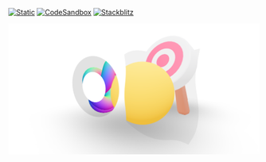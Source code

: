 [![Static](https://img.shields.io/badge/demo-%23646CFF.svg?logo=html5&logoColor=white)](https://pmndrs.github.io/examples/stencil-mask)
[![CodeSandbox](https://img.shields.io/badge/codesandbox-040404?logo=codesandbox&logoColor=DBDBDB)](https://codesandbox.io/s/github/pmndrs/examples/tree/main/demos/stencil-mask)
[![Stackblitz](https://img.shields.io/badge/stackblitz-fff?logo=Stackblitz&logoColor=1389FD)](https://stackblitz.com/github/pmndrs/examples/tree/main/demos/stencil-mask)

![](thumbnail.png)
